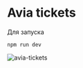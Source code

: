 # Avia tickets

Для запуска
```
npm run dev
```

![avia-tickets](https://github.com/makarov906/avia-tickets/avia-tickets.png)
